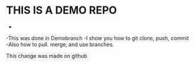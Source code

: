 # THIS IS A DEMO REPO
-
-This was done in Demobranch
-I show you how to git clone, push, commit
-Also how to pull. merge, and use branches.

This change was made on github
